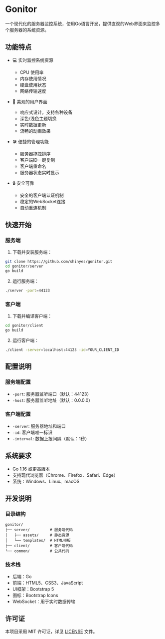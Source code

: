 # Gonitor

一个现代化的服务器监控系统，使用Go语言开发，提供直观的Web界面来监控多个服务器的系统资源。

## 功能特点

- 💻 实时监控系统资源
  - CPU 使用率
  - 内存使用情况
  - 硬盘使用状态
  - 网络传输速度

- 🎨 美观的用户界面
  - 响应式设计，支持各种设备
  - 深色/浅色主题切换
  - 实时数据更新
  - 流畅的动画效果

- 🛠 便捷的管理功能
  - 服务器拖拽排序
  - 客户端ID一键复制
  - 客户端重命名
  - 服务器状态实时显示

- 🔒 安全可靠
  - 安全的客户端认证机制
  - 稳定的WebSocket连接
  - 自动重连机制

## 快速开始

### 服务端

1. 下载并安装服务端：

```bash
git clone https://github.com/shinyes/gonitor.git
cd gonitor/server
go build
```

2. 运行服务端：

```bash
./server -port=44123
```

### 客户端

1. 下载并编译客户端：

```bash
cd gonitor/client
go build
```

2. 运行客户端：

```bash
./client -server=localhost:44123 -id=YOUR_CLIENT_ID
```

## 配置说明

### 服务端配置

- `-port`: 服务器监听端口（默认：44123）
- `-host`: 服务器监听地址（默认：0.0.0.0）

### 客户端配置

- `-server`: 服务器地址和端口
- `-id`: 客户端唯一标识
- `-interval`: 数据上报间隔（默认：1秒）

## 系统要求

- Go 1.16 或更高版本
- 支持现代浏览器（Chrome、Firefox、Safari、Edge）
- 系统：Windows、Linux、macOS

## 开发说明

### 目录结构

```
gonitor/
├── server/         # 服务端代码
│   ├── assets/     # 静态资源
│   └── templates/  # HTML模板
├── client/         # 客户端代码
└── common/         # 公共代码
```

### 技术栈

- 后端：Go
- 前端：HTML5、CSS3、JavaScript
- UI框架：Bootstrap 5
- 图标：Bootstrap Icons
- WebSocket：用于实时数据传输

## 许可证

本项目采用 MIT 许可证，详见 [LICENSE](LICENSE) 文件。 
